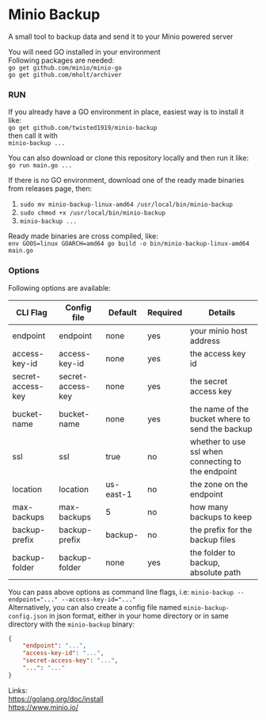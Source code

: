 # Minio Backup
A small tool to backup data and send it to your Minio powered server  

You will need GO installed in your environment  
Following packages are needed:  
`go get github.com/minio/minio-go`  
`go get github.com/mholt/archiver`  

### RUN  
If you already have a GO environment in place, easiest way is to install it like:  
`go get github.com/twisted1919/minio-backup`  
then call it with  
`minio-backup ...`  

You can also download or clone this repository locally and then run it like:    
`go run main.go ...`  

If there is no GO environment, download one of the ready made binaries from releases page, then:  
1. `sudo mv minio-backup-linux-amd64 /usr/local/bin/minio-backup`    
2. `sudo chmod +x /usr/local/bin/minio-backup`    
4. `minio-backup ...`  

Ready made binaries are cross compiled, like:  
`env GOOS=linux GOARCH=amd64 go build -o bin/minio-backup-linux-amd64 main.go`  

### Options  
Following options are available:  

| CLI Flag  | Config file | Default | Required | Details |
| ------------- | ------------- | ------------- | ------------- | ------------- |
| endpoint  | endpoint  | none  |  yes | your minio host address  |
| access-key-id  | access-key-id  | none  | yes  | the access key id  |
| secret-access-key  | secret-access-key  | none | yes  | the secret access key  |
| bucket-name  | bucket-name  | none  | yes  | the name of the bucket where to send the backup  |
| ssl  | ssl  |  true | no  | whether to use ssl when connecting to the endpoint  |
| location  | location  | us-east-1 | no  | the zone on the endpoint  |
| max-backups  | max-backups  | 5 | no  | how many backups to keep  |
| backup-prefix  | backup-prefix  | backup- | no | the prefix for the backup files  |
| backup-folder  | backup-folder  | none | yes | the folder to backup, absolute path  |  

You can pass above options as command line flags, i.e:
`minio-backup --endpoint="..." --access-key-id="..."`   
Alternatively, you can also create a config file named `minio-backup-config.json` in json format, 
either in your home directory or in same directory with the `minio-backup` binary:  
``` json  
{
    "endpoint": "...",
    "access-key-id": "...",
    "secret-access-key": "...",
    "...": "..."
}
```
 
Links:  
https://golang.org/doc/install  
https://www.minio.io/  